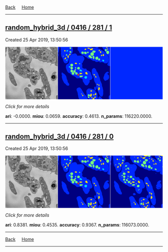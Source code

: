 
[Back](..)&nbsp;&nbsp;&nbsp;&nbsp;&nbsp;[Home](https://leapmanlab.github.io/snapshots)

---

<div class="summary"><a href="1"><h2>random_hybrid_3d / 0416 / 281 / 1</h2></a><p>Created 25 Apr 2019, 13:50:56
</p><a href="1"><img src="1/media/summary.png" align="center"></a><p>
<i>Click for more details</i>
</p></div>

**ari**: -0.0000. **miou**: 0.0659. **accuracy**: 0.4613. **n_params**: 116220.0000. 

---

<div class="summary"><a href="0"><h2>random_hybrid_3d / 0416 / 281 / 0</h2></a><p>Created 25 Apr 2019, 13:50:56
</p><a href="0"><img src="0/media/summary.png" align="center"></a><p>
<i>Click for more details</i>
</p></div>

**ari**: 0.8381. **miou**: 0.4535. **accuracy**: 0.9367. **n_params**: 116073.0000. 

---

[Back](..)&nbsp;&nbsp;&nbsp;&nbsp;&nbsp;[Home](https://leapmanlab.github.io/snapshots)

---
